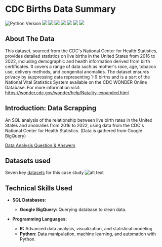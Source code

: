 # CDC Births Data Summary

<p>
  <img src="https://img.shields.io/badge/Python_Version-3.10%2B-blue" title="Python Version">
  <img src="https://img.shields.io/github/last-commit/dsrichard97/otherprojects">
  <img src="https://img.shields.io/badge/Type_of_ML-NLP-orange">
  <img src="https://img.shields.io/badge/STAT-GARCH-red">
  <img src="https://img.shields.io/badge/SQL-Descriptive Statistics-brown">
  <img src="https://img.shields.io/badge/STAT-Time Series-blue">
  <img src="https://img.shields.io/badge/Python-Pandas-green">
  <a href="https://github.com/ellerbrock/open-source-badges/"><img src="https://badges.frapsoft.com/os/v1/open-source.svg?v=103"></a>

  <p>
    
## About The Data

This dataset, sourced from the CDC's National Center for Health Statistics, provides detailed statistics on live births in the United States from 2016 to 2022, including demographic and health information derived from birth certificates. It covers a range of data such as mother's race, age, tobacco use, delivery methods, and congenital anomalies. The dataset ensures privacy by suppressing data representing 1-9 births and is a part of the National Vital Statistics System available on the CDC WONDER Online Database. For more information visit: https://wonder.cdc.gov/wonder/help/Natality-expanded.html


## Introduction: Data Scrapping

An SQL analysis of the relationship between live birth rates in the United States and anomalies from 2016 to 2022, using data from the CDC's National Center for Health Statistics. (Data is gathered from Google BigQuery)

 [Data Analysis Question & Answers](questions_and_answers.md)

## Datasets used
Seven key [datasets](bigquery-public-data.sdoh_cdc_wonder_natality) for this case study
![alt text](./images/ERD.PNG)



## Technical Skills Used

- **SQL Databases:**
  - **Google** **BigQuery:** Querying database to clean data.

- **Programming Languages:**
  - **R:** Advanced data analysis, visualization, and statistical modeling.
  - **Python:** Data manipulation, machine learning, and automation with Python.




